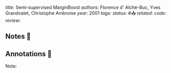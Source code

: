 *title:* Semi-supervised MarginBoost
*authors:* Florence d' Alché-Buc, Yves Grandvalet, Christophe Ambroise
*year:* 2001
*tags:* 
*status:* #📥
*related:*
*code:*
*review:*

## Notes 📍

## Annotations 📖
Note: 